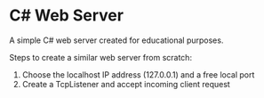 # C# Web Server

A simple C# web server created for educational purposes.

Steps to create a similar web server from scratch:

1. Choose the localhost IP address (127.0.0.1) and  a free local port
2. Create a TcpListener and accept incoming client request 